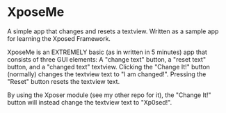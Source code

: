 # XposeMe
A simple app that changes and resets a textview. Written as a sample app for learning the Xposed Framework.

XposeMe is an EXTREMELY basic (as in written in 5 minutes) app that consists of three GUI elements: A "change text" button, a "reset text" button, and a "changed text" textview. Clicking the "Change It!" button (normally) changes the textview text to "I am changed!". Pressing the "Reset" button resets the textview text. 

By using the Xposer module (see my other repo for it), the "Change It!" button will instead change the textview text to "Xp0sed!".
